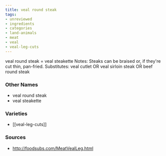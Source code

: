 ```yaml
---
title: veal round steak
tags:
- unreviewed
- ingredients
- categories
- land-animals
- meat
- veal
- veal-leg-cuts
---
```

veal round steak = veal steakette Notes: Steaks can be braised or, if they're cut thin, pan-fried. Substitutes: veal cutlet OR veal sirloin steak OR beef round steak

### Other Names

* veal round steak
* veal steakette

### Varieties

* [[veal-leg-cuts]]

### Sources
* http://foodsubs.com/MeatVealLeg.html
